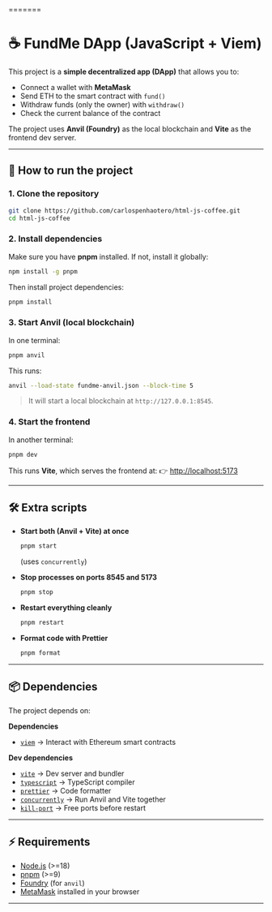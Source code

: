 =======
# ☕ FundMe DApp (JavaScript + Viem)

This project is a **simple decentralized app (DApp)** that allows you to:

- Connect a wallet with **MetaMask**  
- Send ETH to the smart contract with `fund()`  
- Withdraw funds (only the owner) with `withdraw()`  
- Check the current balance of the contract  

The project uses **Anvil (Foundry)** as the local blockchain and **Vite** as the frontend dev server.  

---

## 🚀 How to run the project

### 1. Clone the repository
```bash
git clone https://github.com/carlospenhaotero/html-js-coffee.git
cd html-js-coffee
```

### 2. Install dependencies
Make sure you have **pnpm** installed. If not, install it globally:
```bash
npm install -g pnpm
```

Then install project dependencies:
```bash
pnpm install
```

### 3. Start Anvil (local blockchain)
In one terminal:
```bash
pnpm anvil
```
This runs:
```bash
anvil --load-state fundme-anvil.json --block-time 5
```
> It will start a local blockchain at `http://127.0.0.1:8545`.

### 4. Start the frontend
In another terminal:
```bash
pnpm dev
```
This runs **Vite**, which serves the frontend at:
👉 [http://localhost:5173](http://localhost:5173)

---

## 🛠️ Extra scripts

- **Start both (Anvil + Vite) at once**
  ```bash
  pnpm start
  ```
  (uses `concurrently`)

- **Stop processes on ports 8545 and 5173**
  ```bash
  pnpm stop
  ```

- **Restart everything cleanly**
  ```bash
  pnpm restart
  ```

- **Format code with Prettier**
  ```bash
  pnpm format
  ```


---

## 📦 Dependencies

The project depends on:

**Dependencies**
- [`viem`](https://viem.sh) → Interact with Ethereum smart contracts  

**Dev dependencies**
- [`vite`](https://vitejs.dev/) → Dev server and bundler  
- [`typescript`](https://www.typescriptlang.org/) → TypeScript compiler  
- [`prettier`](https://prettier.io/) → Code formatter  
- [`concurrently`](https://www.npmjs.com/package/concurrently) → Run Anvil and Vite together  
- [`kill-port`](https://www.npmjs.com/package/kill-port) → Free ports before restart  

---

## ⚡ Requirements

- [Node.js](https://nodejs.org/) (>=18)  
- [pnpm](https://pnpm.io/) (>=9)  
- [Foundry](https://book.getfoundry.sh/getting-started/installation) (for `anvil`)  
- [MetaMask](https://metamask.io/) installed in your browser  

---
